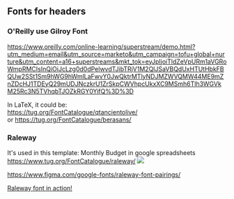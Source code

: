 ## Fonts for headers
### O'Reilly use Gilroy Font  
<https://www.oreilly.com/online-learning/superstream/demo.html?utm_medium=email&utm_source=marketo&utm_campaign=tofu+global+nurture&utm_content=a16+superstreams&mkt_tok=eyJpIjoiTldZeVpURm1aVGRoWmpRMCIsInQiOiJcLzg0d0dPelwvdTJibTRjV1M2QlJSaVBQdUxHTUtHbkFBQUw2SSt1Sm9hWG9hWmlLaFwvY0JwQktrMTlyNDJMZWVQMW44ME9mZnZDcHJ1TDEyQ29mUDJNczkrU1ZrSkpCWVhpcUkxXC9MSmh6Tlh3WGVkM25Rc3N5TVhqbTJOZkRGY0YifQ%3D%3D>

In LaTeX, it could be:  
<https://tug.org/FontCatalogue/qtancientolive/>  
or <https://tug.org/FontCatalogue/berasans/> 

### Raleway

It's used in this template:
Monthly Budget in google spreadsheets  
<https://www.tug.org/FontCatalogue/raleway/>
![](https://www.tug.org/FontCatalogue/raleway/raleway-4.png)

<https://www.figma.com/google-fonts/raleway-font-pairings/>

[Raleway font in action!](http://typ.io/fonts/raleway)
